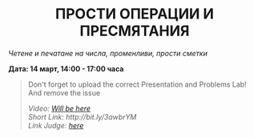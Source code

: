 <h1 align="center">ПРОСТИ ОПЕРАЦИИ И ПРЕСМЯТАНИЯ</h1>
<i>Четене и печатане на числа, променливи, прости сметки</i>
<br>

<p><b>Дата: 14 март, 14:00 - 17:00 часа</b></p>

<blockquote>
    <p>Don't forget to upload the correct Presentation and Problems Lab! And remove the issue</p>
    <i>
        Video: <a href="#">Will be here</a>
    </i>
    <br>
    <i>
        Short Link: http://bit.ly/3awbrYM
    </i>
    <br>
    <i>
        Link Judge: <a href="https://judge.softuni.bg/Contests/Practice/Index/1011#0">here</a>
    </i>
</blockquote>
